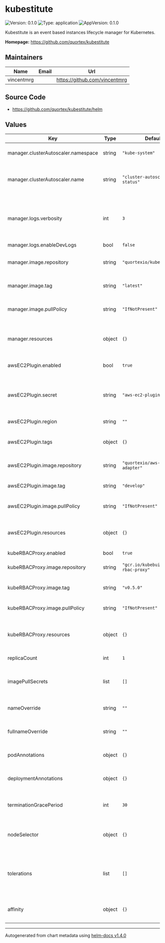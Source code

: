 # kubestitute

![Version: 0.1.0](https://img.shields.io/badge/Version-0.1.0-informational?style=flat-square) ![Type: application](https://img.shields.io/badge/Type-application-informational?style=flat-square) ![AppVersion: 0.1.0](https://img.shields.io/badge/AppVersion-0.1.0-informational?style=flat-square)

Kubestitute is an event based instances lifecycle manager for Kubernetes.

**Homepage:** <https://github.com/quortex/kubestitute>

## Maintainers

| Name | Email | Url |
| ---- | ------ | --- |
| vincentmrg |  | https://github.com/vincentmrg |

## Source Code

* <https://github.com/quortex/kubestitute/helm>

## Values

| Key | Type | Default | Description |
|-----|------|---------|-------------|
| manager.clusterAutoscaler.namespace | string | `"kube-system"` | The Cluster Autoscaler namespace. |
| manager.clusterAutoscaler.name | string | `"cluster-autoscaler-status"` | The Cluster Autoscaler status configmap name. |
| manager.logs.verbosity | int | `3` | Logs verbosity:   0 => panic  1 => error  2 => warning  3 => info  4 => debug |
| manager.logs.enableDevLogs | bool | `false` |  |
| manager.image.repository | string | `"quortexio/kubestitute"` | Kubestitute manager image repository. |
| manager.image.tag | string | `"latest"` | Kubestitute manager image tag. |
| manager.image.pullPolicy | string | `"IfNotPresent"` | Kubestitute manager image pull policy. |
| manager.resources | object | `{}` | Kubestitute manager container required resources. |
| awsEC2Plugin.enabled | bool | `true` | Wether to enable AWS EC2 plugin. |
| awsEC2Plugin.secret | string | `"aws-ec2-plugin"` | A reference to a secret wit AWS credentials for AWS EC2 plugin. |
| awsEC2Plugin.region | string | `""` | The AWS region. |
| awsEC2Plugin.tags | object | `{}` | Tags for AWS EC2 plugin scope management. |
| awsEC2Plugin.image.repository | string | `"quortexio/aws-ec2-adapter"` | AWS EC2 plugin image pull policy. |
| awsEC2Plugin.image.tag | string | `"develop"` | AWS EC2 plugin image pull policy. |
| awsEC2Plugin.image.pullPolicy | string | `"IfNotPresent"` | AWS EC2 plugin image pull policy. |
| awsEC2Plugin.resources | object | `{}` | AWS EC2 plugin container required resources. |
| kubeRBACProxy.enabled | bool | `true` |  |
| kubeRBACProxy.image.repository | string | `"gcr.io/kubebuilder/kube-rbac-proxy"` | kube-rbac-proxy image repository. |
| kubeRBACProxy.image.tag | string | `"v0.5.0"` | kube-rbac-proxy image tag. |
| kubeRBACProxy.image.pullPolicy | string | `"IfNotPresent"` | kube-rbac-proxy image pull policy. |
| kubeRBACProxy.resources | object | `{}` | kube-rbac-proxy container required resources. |
| replicaCount | int | `1` | Number of desired pods. |
| imagePullSecrets | list | `[]` | A list of secrets used to pull containers images. |
| nameOverride | string | `""` | Helm's name computing override. |
| fullnameOverride | string | `""` | Helm's fullname computing override. |
| podAnnotations | object | `{}` | Annotations to be added to pods. |
| deploymentAnnotations | object | `{}` | Annotations to be added to deployment. |
| terminationGracePeriod | int | `30` | How long to wait for pods to stop gracefully. |
| nodeSelector | object | `{}` | Node labels for Kubestitute pod assignment. |
| tolerations | list | `[]` | Node tolerations for Kubestitute scheduling to nodes with taints. |
| affinity | object | `{}` | Affinity for Kubestitute pod assignment. |

----------------------------------------------
Autogenerated from chart metadata using [helm-docs v1.4.0](https://github.com/norwoodj/helm-docs/releases/v1.4.0)
